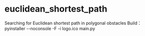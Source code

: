 # euclidean_shortest_path
Searching for Euclidean shortest path in polygonal obstacles
Build：
pyinstaller --noconsole -F -i logo.ico main.py


